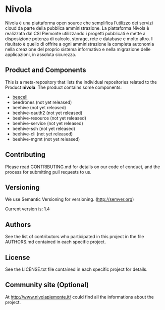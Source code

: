 # Nivola
Nivola è una piattaforma open source che semplifica l’utilizzo dei servizi cloud da parte della pubblica amministrazione.
La piattaforma Nivola è realizzata dal CSI Piemonte utilizzando i progetti pubblicati e mette a disposizione potenza di 
calcolo, storage, rete e database e molto altro. Il risultato è quello di offrire a ogni amministrazione la completa autonomia
nella creazione del proprio sistema informativo e nella migrazione delle applicazioni, in assoluta sicurezza.

## Product and Components
This is a meta-repository that lists the individual repositories related to the Product **nivola**.
The product contains some components:

* [beecell](https://github.com/Nivola/beecell)
* beedrones (not yet released)
* beehive (not yet released)
* beehive-oauth2 (not yet released)
* beehive-resource (not yet released)
* beehive-service (not yet released)
* beehive-ssh (not yet released)
* beehive-cli (not yet released)
* beehive-mgmt (not yet released)

## Contributing
Please read CONTRIBUTING.md for details on our code of conduct, and the process for submitting pull requests to us.

## Versioning
We use Semantic Versioning for versioning. (http://semver.org)

Current version is: 1.4

## Authors
See the list of contributors who participated in this project in the file AUTHORS.md contained in each specific project.

## License
See the LICENSE.txt file contained in each specific project for details.

## Community site (Optional)
At http://www.nivolapiemonte.it/ could find all the informations about the project.
